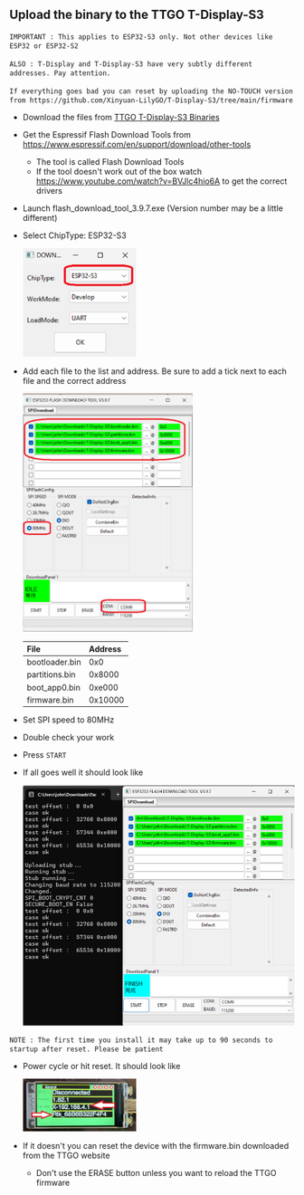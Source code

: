 ## Upload the binary to the TTGO T-Display-S3

```
IMPORTANT : This applies to ESP32-S3 only. Not other devices like ESP32 or ESP32-S2

ALSO : T-Display and T-Display-S3 have very subtly different addresses. Pay attention.

If everything goes bad you can reset by uploading the NO-TOUCH version from https://github.com/Xinyuan-LilyGO/T-Display-S3/tree/main/firmware
```


- Download the files from [TTGO T-Display-S3 Binaries](https://github.com/mctainsh/Esp32/blob/main/UM98RTKServer/Deploy/T-Display-S3)
- Get the Espressif Flash Download Tools from https://www.espressif.com/en/support/download/other-tools
	- The tool is called Flash Download Tools
	- If the tool doesn't work out of the box watch https://www.youtube.com/watch?v=BVJlc4hio6A to get the correct drivers
- Launch flash_download_tool_3.9.7.exe (Version number may be a little different)
- Select ChipType: ESP32-S3

	<img src="https://github.com/mctainsh/Esp32/blob/main/UM98RTKServer/Photos/TTGO-Display-S3/Flash-ChipSelect.png?raw=true" width="200"/>
- Add each file to the list and address. Be sure to add a tick next to each file and the correct address

	<img src="https://github.com/mctainsh/Esp32/blob/main/UM98RTKServer/Photos/TTGO-Display-S3/Flash-FileAssignment.png?raw=true" width="300"/>

	| File | Address | 
	| --- | --- | 
 	| bootloader.bin|0x0 | 
 	| partitions.bin|0x8000 | 
 	| boot_app0.bin |0xe000 |
 	| firmware.bin |0x10000|

- Set SPI speed to 80MHz
- Double check your work
- Press `START`
- If all goes well it should look like

	<img src="https://github.com/mctainsh/Esp32/blob/main/UM98RTKServer/Photos/TTGO-Display-S3/Flash-CompleteResult.png?raw=true" />

```
NOTE : The first time you install it may take up to 90 seconds to startup after reset. Please be patient
```

- Power cycle or hit reset. It should look like

	<img src="https://github.com/mctainsh/Esp32/blob/main/UM98RTKServer/Photos/TTGO-Display-S3/PRE_WIFI.jpg?raw=true" width="200"/>
- If it doesn't you can reset the device with the firmware.bin downloaded from the TTGO website
	- Don't use the ERASE button unless you want to reload the TTGO firmware